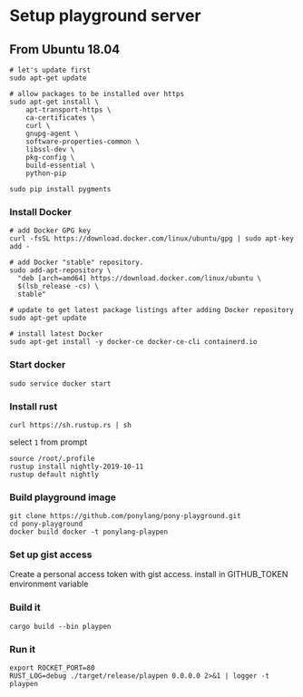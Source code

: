 # Setup playground server

## From Ubuntu 18.04

```
# let's update first
sudo apt-get update

# allow packages to be installed over https
sudo apt-get install \
    apt-transport-https \
    ca-certificates \
    curl \
    gnupg-agent \
    software-properties-common \
    libssl-dev \
    pkg-config \
    build-essential \
    python-pip

sudo pip install pygments
```

### Install Docker
```
# add Docker GPG key
curl -fsSL https://download.docker.com/linux/ubuntu/gpg | sudo apt-key add -

# add Docker "stable" repository.
sudo add-apt-repository \
  "deb [arch=amd64] https://download.docker.com/linux/ubuntu \
  $(lsb_release -cs) \
  stable"

# update to get latest package listings after adding Docker repository
sudo apt-get update

# install latest Docker
sudo apt-get install -y docker-ce docker-ce-cli containerd.io
```

### Start docker

```
sudo service docker start
```

### Install rust

```
curl https://sh.rustup.rs | sh
```

select `1` from prompt

```
source /root/.profile
rustup install nightly-2019-10-11
rustup default nightly
```

### Build playground image

```
git clone https://github.com/ponylang/pony-playground.git
cd pony-playground
docker build docker -t ponylang-playpen
```

### Set up gist access

Create a personal access token with gist access.
install in GITHUB_TOKEN environment variable

### Build it

```
cargo build --bin playpen
```

### Run it

```
export ROCKET_PORT=80
RUST_LOG=debug ./target/release/playpen 0.0.0.0 2>&1 | logger -t playpen
```
